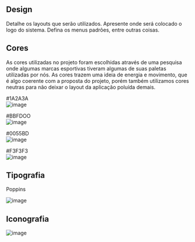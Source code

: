 ## Design

Detalhe os layouts que serão utilizados. Apresente onde será colocado o logo do sistema. Defina os menus padrões, entre outras coisas.


## Cores
As cores utilizadas no projeto foram escolhidas através de uma pesquisa onde algumas marcas esportivas tiveram algumas de suas paletas utilizadas por nós. As cores trazem uma ideia de energia e movimento, que é algo coerente com a proposta do projeto, porém também utilizamos cores neutras para não deixar o layout da aplicação poluída demais.

#1A2A3A<br/>
![image](https://user-images.githubusercontent.com/85028195/234454032-d43a5915-2134-4f4f-af4a-a677093cbc21.png)

#BBFDOO <br/>
![image](https://user-images.githubusercontent.com/85028195/234453848-28e59601-0cf5-40fe-9fe3-4b53a2da66b9.png)

#0055BD<br/>
![image](https://user-images.githubusercontent.com/85028195/234454385-cafac6f0-0cf1-44d2-8117-0a0068acbcf8.png)

#F3F3F3<br/>
![image](https://user-images.githubusercontent.com/85028195/234454433-2d517efe-9028-41a1-a8c3-8309b9ee1bf9.png)



## Tipografia

Poppins

![image](https://user-images.githubusercontent.com/85028195/234453632-5506d151-9499-4f9b-8024-d14aaa9dddc9.png)



## Iconografia

![image](https://user-images.githubusercontent.com/85028195/234454622-87de0d8c-ca0a-44a3-90d5-069bfe5db8cf.png)

